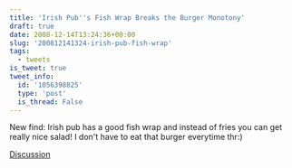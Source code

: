 ```yaml
---
title: 'Irish Pub''s Fish Wrap Breaks the Burger Monotony'
draft: true
date: 2008-12-14T13:24:36+00:00
slug: '200812141324-irish-pub-fish-wrap'
tags:
  - tweets
is_tweet: true
tweet_info:
  id: '1056398825'
  type: 'post'
  is_thread: False
---
```




New find: Irish pub has a good fish wrap and instead of fries you can get really nice salad! I don't have to eat that burger everytime thr:)

[Discussion](https://x.com/sytelus/status/1056398825)

